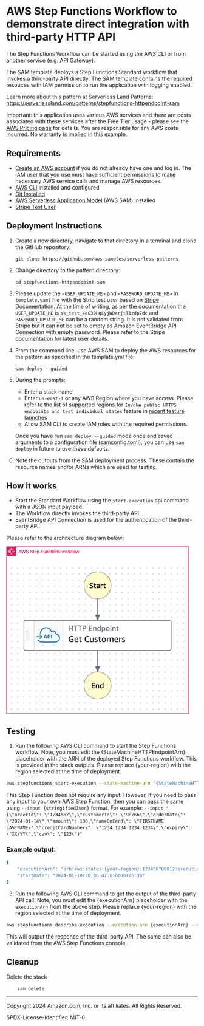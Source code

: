# AWS Step Functions Workflow to demonstrate direct integration with third-party HTTP API

The Step Functions Workflow can be started using the AWS CLI or from another service (e.g. API Gateway).

The SAM template deploys a Step Functions Standard workflow that invokes a third-party API directly. The SAM template contains the required resouces with IAM permission to run the application with logging enabled.

Learn more about this pattern at Serverless Land Patterns: https://serverlessland.com/patterns/stepfunctions-httpendpoint-sam

Important: this application uses various AWS services and there are costs associated with these services after the Free Tier usage - please see the [AWS Pricing page](https://aws.amazon.com/pricing/) for details. You are responsible for any AWS costs incurred. No warranty is implied in this example.

## Requirements

* [Create an AWS account](https://portal.aws.amazon.com/gp/aws/developer/registration/index.html) if you do not already have one and log in. The IAM user that you use must have sufficient permissions to make necessary AWS service calls and manage AWS resources.
* [AWS CLI](https://docs.aws.amazon.com/cli/latest/userguide/install-cliv2.html) installed and configured
* [Git Installed](https://git-scm.com/book/en/v2/Getting-Started-Installing-Git)
* [AWS Serverless Application Model](https://docs.aws.amazon.com/serverless-application-model/latest/developerguide/serverless-sam-cli-install.html) (AWS SAM) installed
* [Stripe Test User](https://stripe.com/docs/connect/express-accounts)

## Deployment Instructions

1. Create a new directory, navigate to that directory in a terminal and clone the GitHub repository:
    ``` 
    git clone https://github.com/aws-samples/serverless-patterns
    ```
2. Change directory to the pattern directory:
    ```
    cd stepfunctions-httpendpoint-sam
    ```
3. Please update the `<USER_UPDATE_ME>` and `<PASSWORD_UPDATE_ME>` in `template.yaml` file with the Strip test user based on [Stripe Documentation](https://stripe.com/docs/connect/express-accounts). At the time of writing, as per the documentation the `USER_UPDATE_ME` is `sk_test_4eC39HqLyjWDarjtT1zdp7dc` and `PASSWORD_UPDATE_ME` can be a random string. It is not validated from Stripe but it can not be set to empty as Amazon EventBridge API Connection with empty password. Please refer to the Stripe documentation for latest user details.

4. From the command line, use AWS SAM to deploy the AWS resources for the pattern as specified in the template.yml file:
    ```
    sam deploy --guided
    ```
5. During the prompts:
    * Enter a stack name
    * Enter `us-east-1` or any AWS Region where you have access. Please refer to the list of supported regions for `Invoke public HTTPS endpoints and test individual states` feature in [recent feature launches](https://docs.aws.amazon.com/step-functions/latest/dg/recent-launches.html) 
    * Allow SAM CLI to create IAM roles with the required permissions.

    Once you have run `sam deploy --guided` mode once and saved arguments to a configuration file (samconfig.toml), you can use `sam deploy` in future to use these defaults.

6. Note the outputs from the SAM deployment process. These contain the resource names and/or ARNs which are used for testing.

## How it works

* Start the Standard Workflow using the `start-execution` api command with a JSON input payload.
* The Workflow directly invokes the third-party API.
* EventBridge API Connection is used for the authentication of the third-party API. 

Please refer to the architecture diagram below:

![End to End Architecture](image/architecture.png)


## Testing

1. Run the following AWS CLI command to start the Step Functions workflow. Note, you must edit the {StateMachineHTTPEndpointArn} placeholder with the ARN of the deployed Step Functions workflow. This is provided in the stack outputs. Please replace {your-region} with the region selected at the time of deployment.

```bash
aws stepfunctions start-execution --state-machine-arn "{StateMachineHTTPEndpointArn}" --region {your-region}
```

This Step Function does not require any input. However, If you need to pass any input to your own AWS Step Function, then you can pass the same using `--input {stringifiedJson}` format. For example:  `--input "{\"orderId\": \"1234567\",\"customerId\": \"98766\",\"orderDate\": \"2024-01-14\",\"amount\": 100,\"nameOnCard\": \"FIRSTNAME LASTNAME\",\"creditCardNumber\": \"1234 1234 1234 1234\",\"expiry\": \"XX/YY\",\"cvv\": \"123\"}"`


### Example output:

```bash
{
    "executionArn": "arn:aws:states:{your-region}:123456789012:execution:StateMachineHTTPEndpoint-mnZFTe6jJSDu:40e520d2-4d3e-42ce-a8e3-b33bfed22fc1",
    "startDate": "2024-01-10T20:06:47.616000+05:30"
}
```

3. Run the following AWS CLI command to get the output of the third-party API call. Note, you must edit the {executionArn} placeholder with the `executionArn` from the above step. Please replace {your-region} with the region selected at the time of deployment.

```bash
aws stepfunctions describe-execution --execution-arn {executionArn} --query 'output' --region {your-region}
```

This will output the response of the third-party API. The same can also be validated from the AWS Step Functions console.



## Cleanup
 
Delete the stack
```bash
    sam delete
```

----
Copyright 2024 Amazon.com, Inc. or its affiliates. All Rights Reserved.

SPDX-License-Identifier: MIT-0
